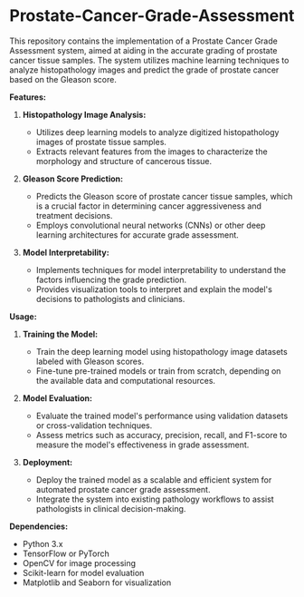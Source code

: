 # Prostate-Cancer-Grade-Assessment

This repository contains the implementation of a Prostate Cancer Grade Assessment system, aimed at aiding in the accurate grading of prostate cancer tissue samples. The system utilizes machine learning techniques to analyze histopathology images and predict the grade of prostate cancer based on the Gleason score.
    
**Features:**

1. **Histopathology Image Analysis:**
   - Utilizes deep learning models to analyze digitized histopathology images of prostate tissue samples.
   - Extracts relevant features from the images to characterize the morphology and structure of cancerous tissue.

2. **Gleason Score Prediction:**
   - Predicts the Gleason score of prostate cancer tissue samples, which is a crucial factor in determining cancer aggressiveness and treatment decisions.
   - Employs convolutional neural networks (CNNs) or other deep learning architectures for accurate grade assessment.

3. **Model Interpretability:**
   - Implements techniques for model interpretability to understand the factors influencing the grade prediction.
   - Provides visualization tools to interpret and explain the model's decisions to pathologists and clinicians.

**Usage:**

1. **Training the Model:**
   - Train the deep learning model using histopathology image datasets labeled with Gleason scores.
   - Fine-tune pre-trained models or train from scratch, depending on the available data and computational resources.

2. **Model Evaluation:**
   - Evaluate the trained model's performance using validation datasets or cross-validation techniques.
   - Assess metrics such as accuracy, precision, recall, and F1-score to measure the model's effectiveness in grade assessment.

3. **Deployment:**
   - Deploy the trained model as a scalable and efficient system for automated prostate cancer grade assessment.
   - Integrate the system into existing pathology workflows to assist pathologists in clinical decision-making.

**Dependencies:**
- Python 3.x
- TensorFlow or PyTorch
- OpenCV for image processing
- Scikit-learn for model evaluation
- Matplotlib and Seaborn for visualization

